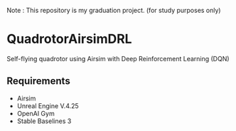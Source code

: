 Note : This repository is my graduation project. (for study purposes only)

# QuadrotorAirsimDRL
 Self-flying quadrotor using Airsim with Deep Reinforcement Learning (DQN)

## Requirements
 - Airsim
 - Unreal Engine V.4.25
 - OpenAI Gym
 - Stable Baselines 3
